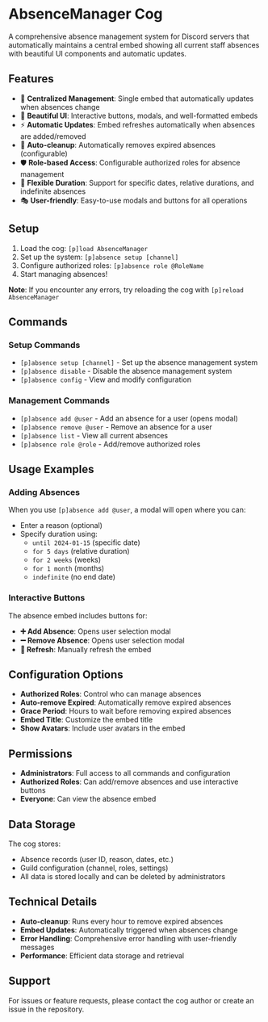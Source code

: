 # AbsenceManager Cog

A comprehensive absence management system for Discord servers that automatically maintains a central embed showing all current staff absences with beautiful UI components and automatic updates.

## Features

- 🎯 **Centralized Management**: Single embed that automatically updates when absences change
- 🎨 **Beautiful UI**: Interactive buttons, modals, and well-formatted embeds
- ⚡ **Automatic Updates**: Embed refreshes automatically when absences are added/removed
- 🔄 **Auto-cleanup**: Automatically removes expired absences (configurable)
- 🛡️ **Role-based Access**: Configurable authorized roles for absence management
- 📅 **Flexible Duration**: Support for specific dates, relative durations, and indefinite absences
- 🎭 **User-friendly**: Easy-to-use modals and buttons for all operations

## Setup

1. Load the cog: `[p]load AbsenceManager`
2. Set up the system: `[p]absence setup [channel]`
3. Configure authorized roles: `[p]absence role @RoleName`
4. Start managing absences!

**Note**: If you encounter any errors, try reloading the cog with `[p]reload AbsenceManager`

## Commands

### Setup Commands
- `[p]absence setup [channel]` - Set up the absence management system
- `[p]absence disable` - Disable the absence management system
- `[p]absence config` - View and modify configuration

### Management Commands
- `[p]absence add @user` - Add an absence for a user (opens modal)
- `[p]absence remove @user` - Remove an absence for a user
- `[p]absence list` - View all current absences
- `[p]absence role @role` - Add/remove authorized roles

## Usage Examples

### Adding Absences
When you use `[p]absence add @user`, a modal will open where you can:
- Enter a reason (optional)
- Specify duration using:
  - `until 2024-01-15` (specific date)
  - `for 5 days` (relative duration)
  - `for 2 weeks` (weeks)
  - `for 1 month` (months)
  - `indefinite` (no end date)

### Interactive Buttons
The absence embed includes buttons for:
- **➕ Add Absence**: Opens user selection modal
- **➖ Remove Absence**: Opens user selection modal  
- **🔄 Refresh**: Manually refresh the embed

## Configuration Options

- **Authorized Roles**: Control who can manage absences
- **Auto-remove Expired**: Automatically remove expired absences
- **Grace Period**: Hours to wait before removing expired absences
- **Embed Title**: Customize the embed title
- **Show Avatars**: Include user avatars in the embed

## Permissions

- **Administrators**: Full access to all commands and configuration
- **Authorized Roles**: Can add/remove absences and use interactive buttons
- **Everyone**: Can view the absence embed

## Data Storage

The cog stores:
- Absence records (user ID, reason, dates, etc.)
- Guild configuration (channel, roles, settings)
- All data is stored locally and can be deleted by administrators

## Technical Details

- **Auto-cleanup**: Runs every hour to remove expired absences
- **Embed Updates**: Automatically triggered when absences change
- **Error Handling**: Comprehensive error handling with user-friendly messages
- **Performance**: Efficient data storage and retrieval

## Support

For issues or feature requests, please contact the cog author or create an issue in the repository.
